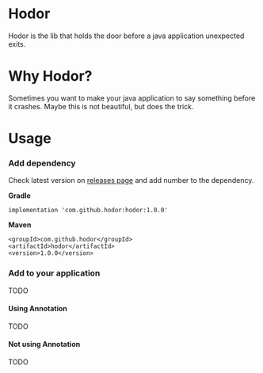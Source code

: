 # Hodor
Hodor is the lib that holds the door before a java application unexpected exits.

# Why Hodor?
Sometimes you want to make your java application to say something before it crashes.
Maybe this is not beautiful, but does the trick.

# Usage

### Add dependency
Check latest version on [releases page](https://github.com/manudevelopia/hodor/releases) and add number to the dependency.

**Gradle**
```
implementation 'com.github.hodor:hodor:1.0.0'
```

**Maven**
```
<groupId>com.github.hodor</groupId>
<artifactId>hodor</artifactId>
<version>1.0.0</version>
```

### Add to your application
TODO

#### Using Annotation
TODO

#### Not using Annotation
TODO
